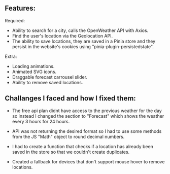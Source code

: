 ## Features: 

Required:
- Ability to search for a city, calls the OpenWeather API with Axios.
- Find the user's location via the Geolocation API.
- The ability to save locations, they are saved in a Pinia store and they persist in the website's cookies using "pinia-plugin-persistedstate".

Extra:
- Loading animations.
- Animated SVG icons.
- Draggable forecast carrousel slider.
- Ability to remove saved locations.

## Challanges I faced and how I fixed them:

- The free api plan didnt have access to the previous weather for the day so instead I changed the section to "Forecast" which shows the weather every 3 hours for 24 hours.

- API was not returning the desired format so I had to use some methods from the JS "Math" object to round decimal numbers.

- I had to create a function that checks if a location has already been saved in the store so that we couldn't create duplicates.

- Created a fallback for devices that don't support mouse hover to remove locations.
